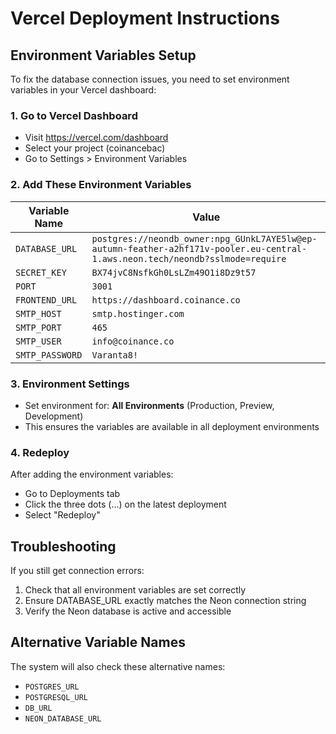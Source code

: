 # Vercel Deployment Instructions

## Environment Variables Setup

To fix the database connection issues, you need to set environment variables in your Vercel dashboard:

### 1. Go to Vercel Dashboard
- Visit https://vercel.com/dashboard
- Select your project (coinancebac)
- Go to Settings > Environment Variables

### 2. Add These Environment Variables

| Variable Name | Value |
|--------------|--------|
| `DATABASE_URL` | `postgres://neondb_owner:npg_GUnkL7AYE5lw@ep-autumn-feather-a2hf171v-pooler.eu-central-1.aws.neon.tech/neondb?sslmode=require` |
| `SECRET_KEY` | `BX74jvC8NsfkGh0LsLZm49O1i8Dz9t57` |
| `PORT` | `3001` |
| `FRONTEND_URL` | `https://dashboard.coinance.co` |
| `SMTP_HOST` | `smtp.hostinger.com` |
| `SMTP_PORT` | `465` |
| `SMTP_USER` | `info@coinance.co` |
| `SMTP_PASSWORD` | `Varanta8!` |

### 3. Environment Settings
- Set environment for: **All Environments** (Production, Preview, Development)
- This ensures the variables are available in all deployment environments

### 4. Redeploy
After adding the environment variables:
- Go to Deployments tab
- Click the three dots (...) on the latest deployment
- Select "Redeploy"

## Troubleshooting

If you still get connection errors:
1. Check that all environment variables are set correctly
2. Ensure DATABASE_URL exactly matches the Neon connection string
3. Verify the Neon database is active and accessible

## Alternative Variable Names
The system will also check these alternative names:
- `POSTGRES_URL`
- `POSTGRESQL_URL`
- `DB_URL`
- `NEON_DATABASE_URL` 